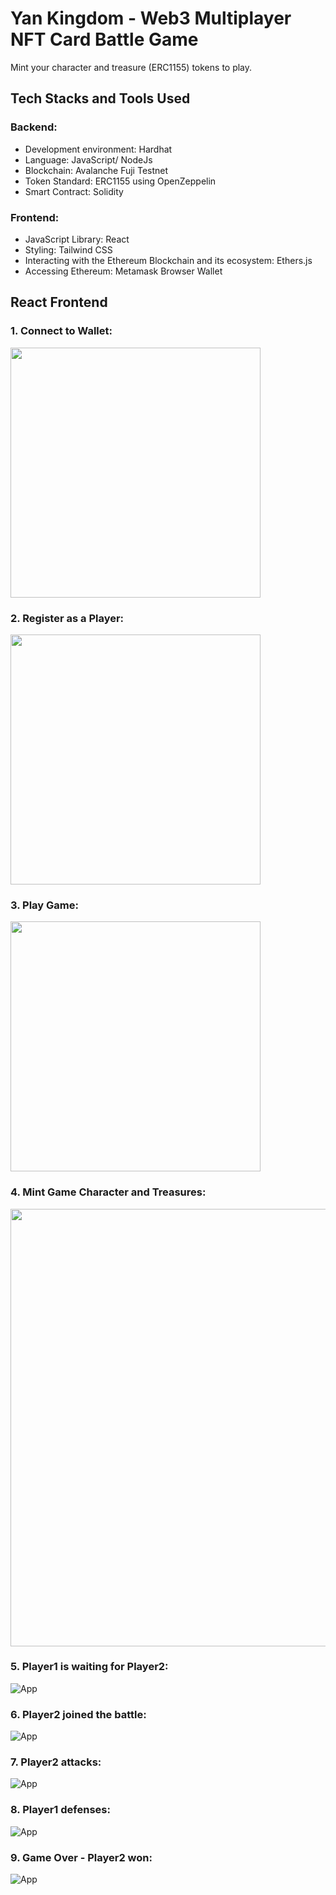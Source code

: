 # Yan Kingdom - Web3 Multiplayer NFT Card Battle Game

Mint your character and treasure (ERC1155) tokens to play.

## Tech Stacks and Tools Used

### Backend:

- Development environment: Hardhat
- Language: JavaScript/ NodeJs
- Blockchain: Avalanche Fuji Testnet
- Token Standard: ERC1155 using OpenZeppelin
- Smart Contract: Solidity

### Frontend:

- JavaScript Library: React
- Styling: Tailwind CSS
- Interacting with the Ethereum Blockchain and its ecosystem: Ethers.js
- Accessing Ethereum: Metamask Browser Wallet

## React Frontend

### 1. Connect to Wallet:

<img src='image/connect.png' width='400'>

### 2. Register as a Player:

<img src='image/register.png' width='400'>

### 3. Play Game:

<img src='image/play.png' width='400'>

### 4. Mint Game Character and Treasures:

<img src='image/mint.png' width='700'>

### 5. Player1 is waiting for Player2:

![App](image/player1.png)

### 6. Player2 joined the battle:

![App](image/player2.png)

### 7. Player2 attacks:

![App](image/attack.png)

### 8. Player1 defenses:

![App](image/defense.png)

### 9. Game Over - Player2 won:

![App](image/winner.png)
